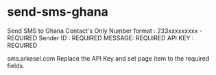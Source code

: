 # send-sms-ghana
Send SMS to Ghana Contact's Only
Number format : 233xxxxxxxxx - REQUIRED
Sender ID : REQUIRED
MESSAGE: REQUIRED
API KEY : REQUIRED

sms.arkesel.com
Replace the API Key and set page item to the required fields.
